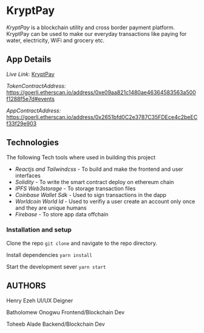 # KryptPay

*KryptPay* is a blockchain utility and cross border payment platform. KryptPay can be used to make our everyday transactions like paying for water, electricity, WiFi and grocery etc.

## App Details

*Live Link:* [KryptPay](https://krypt-pay.vercel.app/)

*TokenContractAddress:*  <https://goerli.etherscan.io/address/0xe09aa821c1480ae46364583563a500f1288f5e7d#events>

*AppContractAddress:* <https://goerli.etherscan.io/address/0x2651bfd0C2e3787C35FDEce4c2beECf33f29e903>

## Technologies 

The following Tech tools where used in building this project

* *Reactjs and Tailwindcss* - To build and make the frontend and user interfaces
* *Solidity* - To write the smart contract deploy on ethereum chain
* *IPFS Web3storage* - To storage transaction files 
* *Coinbase Wallet Sdk* - Used to sign transactions in the dapp
* *Worldcoin World Id* - Used to verifiy a user create an account only once and they are unique humans
* *Firebase* - To store app data offchain

### Installation and setup

Clone the repo `git clone` and navigate to the repo directory.

Install dependencies `yarn install`

Start the development sever `yarn start`


## AUTHORS
Henry Ezeh
UI/UX Deigner

Batholomew Onogwu
Frontend/Blockchain Dev

Toheeb Alade
Backend/Blockchain Dev